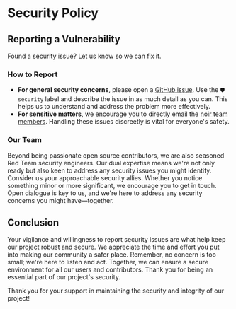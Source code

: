 # Security Policy

## Reporting a Vulnerability

Found a security issue? Let us know so we can fix it.

### How to Report

* **For general security concerns**, please open a [GitHub issue](https://github.com/noir-cr/noir/issues). Use the `🛡️ security` label and describe the issue in as much detail as you can. This helps us to understand and address the problem more effectively.
* **For sensitive matters**, we encourage you to directly email the [noir team members](https://github.com/orgs/noir-cr/people). Handling these issues discreetly is vital for everyone's safety.

### Our Team

Beyond being passionate open source contributors, we are also seasoned Red Team security engineers. Our dual expertise means we're not only ready but also keen to address any security issues you might identify. Consider us your approachable security allies. Whether you notice something minor or more significant, we encourage you to get in touch. Open dialogue is key to us, and we're here to address any security concerns you might have—together.

## Conclusion
Your vigilance and willingness to report security issues are what help keep our project robust and secure. We appreciate the time and effort you put into making our community a safer place. Remember, no concern is too small; we're here to listen and act. Together, we can ensure a secure environment for all our users and contributors. Thank you for being an essential part of our project's security.

Thank you for your support in maintaining the security and integrity of our project!